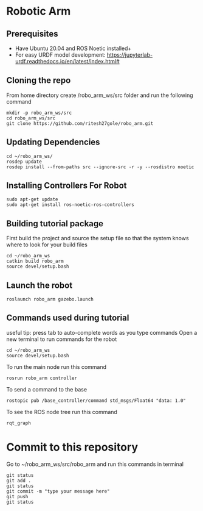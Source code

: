 # Robotic Arm

## Prerequisites
- Have Ubuntu 20.04 and ROS Noetic installed+
- For easy URDF model development: https://jupyterlab-urdf.readthedocs.io/en/latest/index.html#

## Cloning the repo
From home directory create /robo_arm_ws/src folder and run the following command
```
mkdir -p robo_arm_ws/src
cd robo_arm_ws/src
git clone https://github.com/ritesh27gole/robo_arm.git
```

## Updating Dependencies
```
cd ~/robo_arm_ws/
rosdep update
rosdep install --from-paths src --ignore-src -r -y --rosdistro noetic
```

## Installing Controllers For Robot
```
sudo apt-get update
sudo apt-get install ros-noetic-ros-controllers
```


## Building tutorial package
First build the project and source the setup file so that the system knows where to look for your build files
```
cd ~/robo_arm_ws
catkin build robo_arm
source devel/setup.bash
```

## Launch the robot
```
roslaunch robo_arm gazebo.launch
```


## Commands used during tutorial
useful tip: press tab to auto-complete words as you type commands
Open a new terminal to run commands for the robot

```
cd ~/robo_arm_ws
source devel/setup.bash
```
To run the main node run this command
```
rosrun robo_arm controller
```

To send a command to the base
```
rostopic pub /base_controller/command std_msgs/Float64 "data: 1.0"
```

To see the ROS node tree run this command
```
rqt_graph
```
# Commit to this repository

Go to ~/robo_arm_ws/src/robo_arm and run this commands in terminal
```
git status
git add .
git status
git commit -m "type your message here"
git push
git status
```
